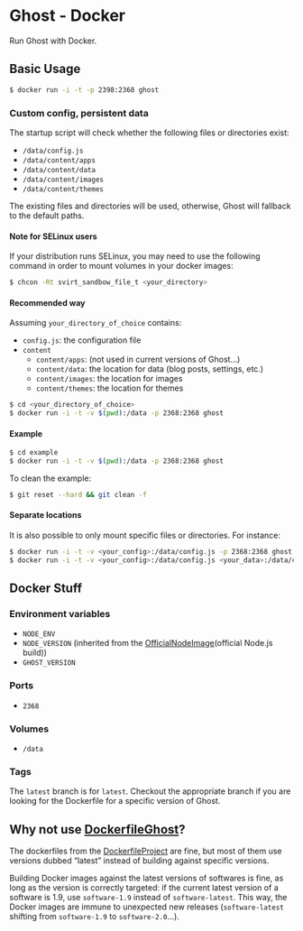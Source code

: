 Ghost - Docker
==============

Run Ghost with Docker.

Basic Usage
-----------

```bash
$ docker run -i -t -p 2398:2368 ghost
```

### Custom config, persistent data

The startup script will check whether the following files or directories exist:
- ```/data/config.js```
- ```/data/content/apps```
- ```/data/content/data```
- ```/data/content/images```
- ```/data/content/themes```

The existing files and directories will be used, otherwise, Ghost will fallback
to the default paths.

#### Note for SELinux users

If your distribution runs SELinux, you may need to use the following command in
order to mount volumes in your docker images:

```bash
$ chcon -Rt svirt_sandbow_file_t <your_directory>
```

#### Recommended way

Assuming ```your_directory_of_choice``` contains:
- ```config.js```: the configuration file
- ```content```
    - ```content/apps```: (not used in current versions of Ghost...)
    - ```content/data```: the location for data (blog posts, settings, etc.)
    - ```content/images```: the location for images
    - ```content/themes```: the location for themes

```bash
$ cd <your_directory_of_choice>
$ docker run -i -t -v $(pwd):/data -p 2368:2368 ghost
```

#### Example

```bash
$ cd example
$ docker run -i -t -v $(pwd):/data -p 2368:2368 ghost
```

To clean the example:
```bash
$ git reset --hard && git clean -f
```


#### Separate locations
It is also possible to only mount specific files or directories. For instance:

```bash
$ docker run -i -t -v <your_config>:/data/config.js -p 2368:2368 ghost
$ docker run -i -t -v <your_config>:/data/config.js <your_data>:/data/content/data -p 2368:2368 ghost
```

Docker Stuff
------------
### Environment variables
- ```NODE_ENV```
- ```NODE_VERSION``` (inherited from the [OfficialNodeImage](official Node.js build))
- ```GHOST_VERSION```

### Ports
- ```2368```

### Volumes
- ```/data```

### Tags
The ```latest``` branch is for ```latest```. Checkout the appropriate branch if
you are looking for the Dockerfile for a specific version of Ghost.

Why not use [DockerfileGhost](dockerfile/ghost)?
------------------------------------------------

The dockerfiles from the [DockerfileProject][] are fine, but most of them use
versions dubbed “latest” instead of building against specific versions.

Building Docker images against the latest versions of softwares is fine, as long
as the version is correctly targeted: if the current latest version of a software
is 1.9, use ```software-1.9``` instead of ```software-latest```. This way, the
Docker images are immune to unexpected new releases (```software-latest``` shifting
from ```software-1.9``` to ```software-2.0```...).

[OfficialNodeImage]: https://registry.hub.docker.com/_/node/
[DockerfileGhost]: https://dockerfile.github.io/#/ghost
[DockerfileProject]: https://dockerfile.github.io
